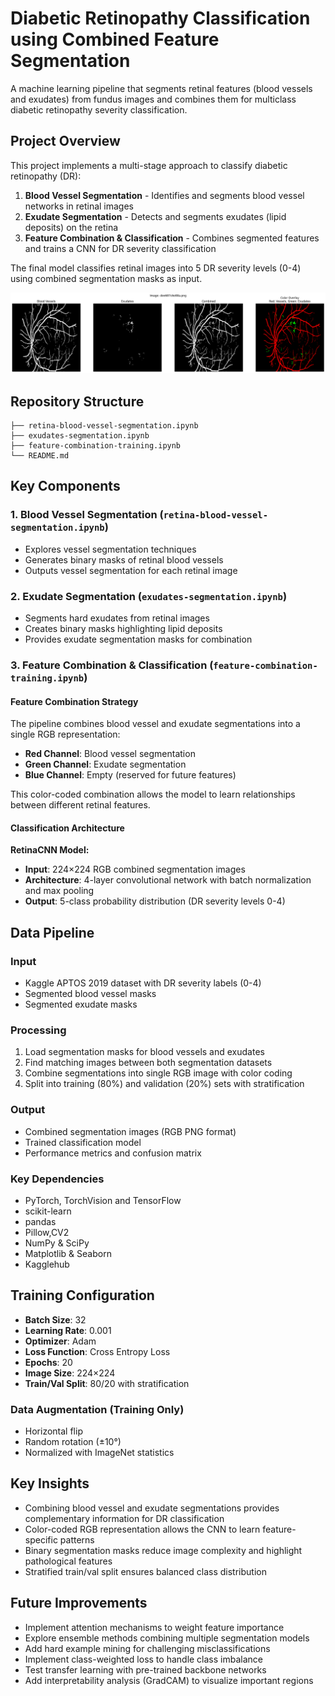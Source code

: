 # Diabetic Retinopathy Classification using Combined Feature Segmentation

A machine learning pipeline that segments retinal features (blood vessels and exudates) from fundus images and combines them for multiclass diabetic retinopathy severity classification.

## Project Overview

This project implements a multi-stage approach to classify diabetic retinopathy (DR):

1. **Blood Vessel Segmentation** - Identifies and segments blood vessel networks in retinal images
2. **Exudate Segmentation** - Detects and segments exudates (lipid deposits) on the retina
3. **Feature Combination & Classification** - Combines segmented features and trains a CNN for DR severity classification

The final model classifies retinal images into 5 DR severity levels (0-4) using combined segmentation masks as input.

![Combined Features](images/image.png)

## Repository Structure

```
├── retina-blood-vessel-segmentation.ipynb     
├── exudates-segmentation.ipynb                
├── feature-combination-training.ipynb         
└── README.md                                  
```

## Key Components

### 1. Blood Vessel Segmentation (`retina-blood-vessel-segmentation.ipynb`)
- Explores vessel segmentation techniques
- Generates binary masks of retinal blood vessels
- Outputs vessel segmentation for each retinal image

### 2. Exudate Segmentation (`exudates-segmentation.ipynb`)
- Segments hard exudates from retinal images
- Creates binary masks highlighting lipid deposits
- Provides exudate segmentation masks for combination

### 3. Feature Combination & Classification (`feature-combination-training.ipynb`)

#### Feature Combination Strategy
The pipeline combines blood vessel and exudate segmentations into a single RGB representation:
- **Red Channel**: Blood vessel segmentation
- **Green Channel**: Exudate segmentation
- **Blue Channel**: Empty (reserved for future features)

This color-coded combination allows the model to learn relationships between different retinal features.

#### Classification Architecture

**RetinaCNN Model:**
- **Input**: 224×224 RGB combined segmentation images
- **Architecture**: 4-layer convolutional network with batch normalization and max pooling
- **Output**: 5-class probability distribution (DR severity levels 0-4)


## Data Pipeline

### Input
- Kaggle APTOS 2019 dataset with DR severity labels (0-4)
- Segmented blood vessel masks
- Segmented exudate masks

### Processing
1. Load segmentation masks for blood vessels and exudates
2. Find matching images between both segmentation datasets
3. Combine segmentations into single RGB image with color coding
4. Split into training (80%) and validation (20%) sets with stratification

### Output
- Combined segmentation images (RGB PNG format)
- Trained classification model
- Performance metrics and confusion matrix


### Key Dependencies
- PyTorch, TorchVision and TensorFlow 
- scikit-learn 
- pandas 
- Pillow,CV2
- NumPy & SciPy 
- Matplotlib & Seaborn 
- Kagglehub 


## Training Configuration

- **Batch Size**: 32
- **Learning Rate**: 0.001
- **Optimizer**: Adam
- **Loss Function**: Cross Entropy Loss
- **Epochs**: 20
- **Image Size**: 224×224
- **Train/Val Split**: 80/20 with stratification

### Data Augmentation (Training Only)
- Horizontal flip
- Random rotation (±10°)
- Normalized with ImageNet statistics


## Key Insights

- Combining blood vessel and exudate segmentations provides complementary information for DR classification
- Color-coded RGB representation allows the CNN to learn feature-specific patterns
- Binary segmentation masks reduce image complexity and highlight pathological features
- Stratified train/val split ensures balanced class distribution

## Future Improvements

- Implement attention mechanisms to weight feature importance
- Explore ensemble methods combining multiple segmentation models
- Add hard example mining for challenging misclassifications
- Implement class-weighted loss to handle class imbalance
- Test transfer learning with pre-trained backbone networks
- Add interpretability analysis (GradCAM) to visualize important regions

